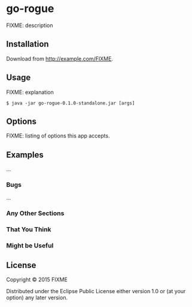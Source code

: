 # go-rogue

FIXME: description

## Installation

Download from http://example.com/FIXME.

## Usage

FIXME: explanation

    $ java -jar go-rogue-0.1.0-standalone.jar [args]

## Options

FIXME: listing of options this app accepts.

## Examples

...

### Bugs

...

### Any Other Sections
### That You Think
### Might be Useful

## License

Copyright © 2015 FIXME

Distributed under the Eclipse Public License either version 1.0 or (at
your option) any later version.
